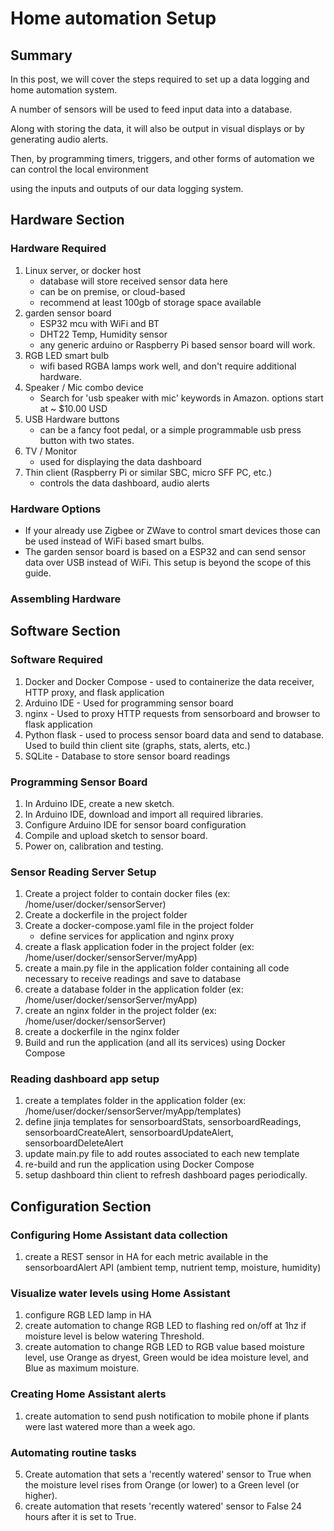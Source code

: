 # Home automation Setup #


## Summary ##

In this post, we will cover the steps required to set up a data logging and home automation system.

A number of sensors will be used to feed input data into a database.

Along with storing the data, it will also be output in visual displays or by generating audio alerts.

Then, by programming timers, triggers, and other forms of automation we can control the local environment 

using the inputs and outputs of our data logging system.



## Hardware Section ##

### Hardware Required ###
1. Linux server, or docker host
    - database will store received sensor data here
    - can be on premise, or cloud-based
    - recommend at least 100gb of storage space available
2. garden sensor board
    - ESP32 mcu with WiFi and BT
    - DHT22 Temp, Humidity sensor
    - any generic arduino or Raspberry Pi based sensor board will work.
3. RGB LED smart bulb
    - wifi based RGBA lamps work well, and don't require additional hardware.
4. Speaker / Mic combo device
    - Search for 'usb speaker with mic' keywords in Amazon. options start at ~ $10.00 USD
5. USB Hardware buttons
    - can be a fancy foot pedal, or a simple programmable usb press button with two states.
6. TV / Monitor
    - used for displaying the data dashboard
7. Thin client (Raspberry Pi or similar SBC, micro SFF PC, etc.)
    - controls the data dashboard, audio alerts

### Hardware Options ###

- If your already use Zigbee or ZWave to control smart devices those can be used instead of WiFi based smart bulbs.
- The garden sensor board is based on a ESP32 and can send sensor data over USB instead of WiFi. This setup is beyond the scope of this guide.

### Assembling Hardware ###

## Software Section ##

### Software Required ###
1. Docker and Docker Compose - used to containerize the data receiver, HTTP proxy, and flask application
2. Arduino IDE - Used for programming sensor board
3. nginx - Used to proxy HTTP requests from sensorboard and browser to flask application
4. Python flask - used to process sensor board data and send to database. Used to build thin client site (graphs, stats, alerts, etc.)
5. SQLite - Database to store sensor board readings

### Programming Sensor Board ###
1. In Arduino IDE, create a new sketch.
2. In Arduino IDE, download and import all required libraries.
3. Configure Arduino IDE for sensor board configuration
4. Compile and upload sketch to sensor board.
5. Power on, calibration and testing.

### Sensor Reading Server Setup ###
1. Create a project folder to contain docker files (ex: /home/user/docker/sensorServer) 
2. Create a dockerfile in the project folder
3. Create a docker-compose.yaml file in the project folder
    - define services for application and nginx proxy
4. create a flask application foder in the project folder (ex: /home/user/docker/sensorServer/myApp)
5. create a main.py file in the application folder containing all code necessary to receive readings and save to database
6. create a database folder in the application folder (ex: /home/user/docker/sensorServer/myApp)
7. create an nginx folder in the project folder (ex: /home/user/docker/sensorServer)
8. create a dockerfile in the nginx folder
9. Build and run the application (and all its services) using Docker Compose

### Reading dashboard app setup ###
1. create a templates folder in the application folder (ex: /home/user/docker/sensorServer/myApp/templates)
2. define jinja templates for sensorboardStats, sensorboardReadings, sensorboardCreateAlert, sensorboardUpdateAlert, sensorboardDeleteAlert
3. update main.py file to add routes associated to each new template
4. re-build and run the application using Docker Compose
5. setup dashboard thin client to refresh dashboard pages periodically.


## Configuration Section ##

### Configuring Home Assistant data collection ###
1. create a REST sensor in HA for each metric available in the sensorboardAlert API (ambient temp, nutrient temp, moisture, humidity)

### Visualize water levels using Home Assistant ###
1. configure RGB LED lamp in HA
2. create automation to change RGB LED to flashing red on/off at 1hz if moisture level is below watering Threshold.
3. create automation to change RGB LED to RGB value based moisture level, use Orange as dryest, Green would be idea moisture level, and Blue as maximum moisture.

### Creating Home Assistant alerts ###
1. create automation to send push notification to mobile phone if plants were last watered more than a week ago.

### Automating routine tasks ###
5. Create automation that sets a 'recently watered' sensor to True when the moisture level rises from Orange (or lower) to a Green level (or higher).
6. create automation that resets 'recently watered' sensor to False 24 hours after it is set to True.